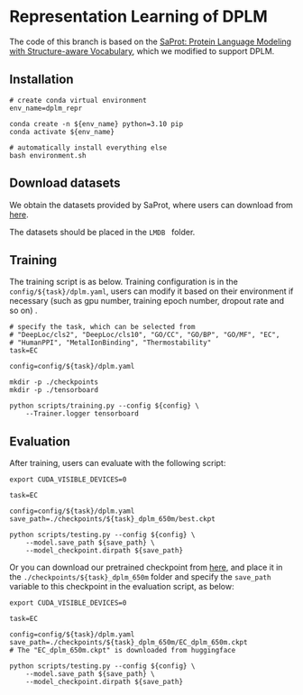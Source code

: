 # Representation Learning of DPLM
The code of this branch is based on the [SaProt: Protein Language Modeling with Structure-aware Vocabulary](https://github.com/westlake-repl/SaProt/tree/main), which we modified to support DPLM.

## Installation

```shell
# create conda virtual environment
env_name=dplm_repr

conda create -n ${env_name} python=3.10 pip
conda activate ${env_name}

# automatically install everything else
bash environment.sh
```

## Download datasets

We obtain the datasets provided by SaProt, where users can download from [here](https://drive.google.com/drive/folders/11dNGqPYfLE3M-Mbh4U7IQpuHxJpuRr4g?usp=sharing).

The datasets should be placed in the `LMDB ` folder.

## Training

The training script is as below. Training configuration is in the `config/${task}/dplm.yaml`, users can modify it based on their environment if necessary (such as gpu number, training epoch number, dropout rate and so on) .

```shell
# specify the task, which can be selected from
# "DeepLoc/cls2", "DeepLoc/cls10", "GO/CC", "GO/BP", "GO/MF", "EC",
# "HumanPPI", "MetalIonBinding", "Thermostability"
task=EC

config=config/${task}/dplm.yaml

mkdir -p ./checkpoints
mkdir -p ./tensorboard

python scripts/training.py --config ${config} \
    --Trainer.logger tensorboard 
```

## Evaluation

After training, users can evaluate with the following script:

```shell
export CUDA_VISIBLE_DEVICES=0

task=EC

config=config/${task}/dplm.yaml
save_path=./checkpoints/${task}_dplm_650m/best.ckpt

python scripts/testing.py --config ${config} \
    --model.save_path ${save_path} \
    --model_checkpoint.dirpath ${save_path}
```

Or you can download our pretrained checkpoint from [here](https://huggingface.co/airkingbd/dplm_representation_learning), and place it in the `./checkpoints/${task}_dplm_650m` folder and specify the `save_path` variable to this checkpoint in the evaluation script, as below:

```shell
export CUDA_VISIBLE_DEVICES=0

task=EC

config=config/${task}/dplm.yaml
save_path=./checkpoints/${task}_dplm_650m/EC_dplm_650m.ckpt
# The "EC_dplm_650m.ckpt" is downloaded from huggingface

python scripts/testing.py --config ${config} \
    --model.save_path ${save_path} \
    --model_checkpoint.dirpath ${save_path}
```



